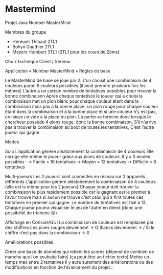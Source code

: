 # Mastermind
Projet Java
Number MasterMind 

Membres du groupe

- Hermant Thibaut	2TL1
- Bohyn Gauthier	2TL1
- Meyers Humbert	3TL1 (2TL1 pour les cours de 2ème)

Choix technique 	Client / Serveur



Application « Number MasterMind »
Règles de base

Le MasterMind de base se joue par 2. 
L’un choisit une combinaison de 4 couleurs parmi 6 couleurs possibles (il peut prendre plusieurs fois les mêmes)
L’autre a un certain nombre de tentatives possibles pour trouver la bonne combinaison
Après chaque tentatives le joueur qui a choisi la combinaison met un pion blanc pour chaque couleur étant dans la combinaison mais pas à la bonne place, un pion rouge pour chaque couleur étant dans la combinaison et à la bonne place et si une couleur n’y est pas, on laisse un vide à la place du pion.
La partie se termine donc lorsque le chercheur possède 4 pions rouge, donc la bonne combinaison.
S’il n’arrive pas à trouver la combinaison au bout de toutes les tentatives, C’est l’autre joueur qui gagne.



Modes

Solo 
L’application génère aléatoirement la combinaison de 4 couleurs 
Elle corrige elle-même le joueur grâce aux pions de couleurs.
Il y a 3 modes possibles : → Facile = 16 tentatives
→ Moyen = 12 tentatives
→ Difficile = 8 tentatives 


Multi-joueurs 
Les 2 joueurs sont connectés en réseau sur 2 appareils différents
L’application génère aléatoirement la combinaison de 4 couleurs (elle est la même pour les 2 joueurs)
Chaque joueur doit trouver la combinaison le plus rapidement possible car le gagnant est le premier à l’avoir trouvé mais si aucun ne trouve c’est celui qui a finit toutes ces tentatives en premier qui gagne.
Le nombre de tentatives est fixé à 12. 
Chaque joueur pourra visualiser le jeu de l’autre en direct (donc une possibilité de tricherie 😊)


Affichage en Console/GUI
La combinaison de couleurs est remplacée par des chiffres
Les pions rouges deviennent -> O
Blancs deviennent -> /
Si le chiffre n’est pas dans la combinaison -> X

Améliorations possibles

Créer une base de données qui retient les scores (dépend de combien de manche que l’on souhaite faire) (ça peut être un fichier texte) 
Mettre un temps max entre 2 tentatives
Il y aura surement des améliorations ou des modifications en fonction de l’avancement du projet...
